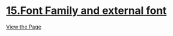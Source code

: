# [15.Font Family and external font](https://iamwatchdogs.github.io/Front-end/HTML_CSS/Practice/15.Font%20Family%20and%20external%20font/)

[View the Page](https://iamwatchdogs.github.io/Front-end/HTML_CSS/Practice/15.Font%20Family%20and%20external%20font/ "View this Page")